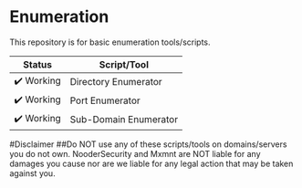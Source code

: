 # Enumeration
This repository is for basic enumeration tools/scripts.

| Status      | Script/Tool |
| ----------- | ----------- |
|✔️ Working  | Directory Enumerator  |
|✔️ Working  | Port Enumerator       |
|✔️ Working  | Sub-Domain Enumerator |

#Disclaimer
##Do NOT use any of these scripts/tools on domains/servers you do not own. NooderSecurity and Mxmnt are NOT liable for any damages you cause nor are we liable for any legal action that may be taken against you.
